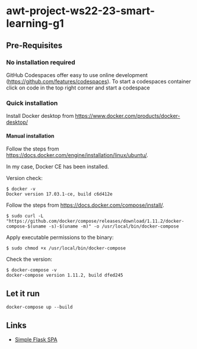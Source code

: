 # awt-project-ws22-23-smart-learning-g1

## Pre-Requisites
### No installation required
GitHub Codespaces offer easy to use online development (https://github.com/features/codespaces).
To start a codespaces container click on code in the top right corner and start a codespace

### Quick installation
Install Docker desktop from https://www.docker.com/products/docker-desktop/

#### Manual installation
Follow the steps from https://docs.docker.com/engine/installation/linux/ubuntu/.

In my case, Docker CE has been installed.

Version check:
```shell
$ docker -v
Docker version 17.03.1-ce, build c6d412e
```

Follow the steps from https://docs.docker.com/compose/install/.
```shell
$ sudo curl -L "https://github.com/docker/compose/releases/download/1.11.2/docker-compose-$(uname -s)-$(uname -m)" -o /usr/local/bin/docker-compose
```
Apply executable permissions to the binary:
```shell
$ sudo chmod +x /usr/local/bin/docker-compose
```
Check the version:
```shell
$ docker-compose -v
docker-compose version 1.11.2, build dfed245
```
## Let it run
```shell
docker-compose up --build
```
## Links
* [Simple Flask SPA](https://www.bogotobogo.com/DevOps/Docker/Docker-Compose-FlaskREST-Service-Container-and-Apache-Container.php)
